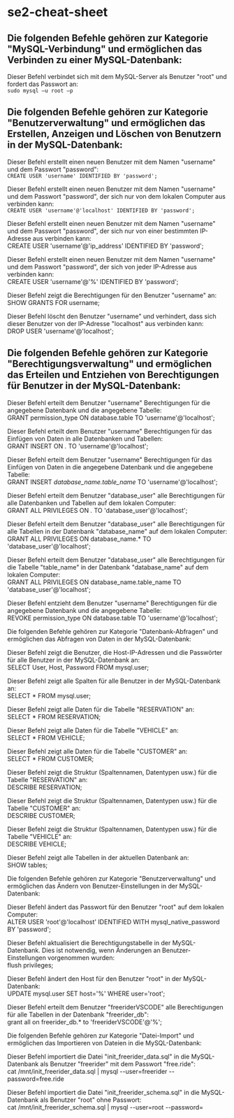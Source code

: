 # se2-cheat-sheet

## Die folgenden Befehle gehören zur Kategorie "MySQL-Verbindung" und ermöglichen das Verbinden zu einer MySQL-Datenbank:</br>


Dieser Befehl verbindet sich mit dem MySQL-Server als Benutzer "root" und fordert das Passwort an:</br>
`sudo mysql –u root –p`

## Die folgenden Befehle gehören zur Kategorie "Benutzerverwaltung" und ermöglichen das Erstellen, Anzeigen und Löschen von Benutzern in der MySQL-Datenbank:</br>
    
Dieser Befehl erstellt einen neuen Benutzer mit dem Namen "username" und dem Passwort "password":</br>
`CREATE USER 'username' IDENTIFIED BY 'password';`
    
Dieser Befehl erstellt einen neuen Benutzer mit dem Namen "username" und dem Passwort "password", der sich nur von dem lokalen Computer aus verbinden kann:</br>
`CREATE USER 'username'@'localhost' IDENTIFIED BY 'password';`
    
Dieser Befehl erstellt einen neuen Benutzer mit dem Namen "username" und dem Passwort "password", der sich nur von einer bestimmten IP-Adresse aus verbinden kann:</br>
CREATE USER 'username'@'ip_address' IDENTIFIED BY 'password';
    
Dieser Befehl erstellt einen neuen Benutzer mit dem Namen "username" und dem Passwort "password", der sich von jeder IP-Adresse aus verbinden kann:</br>
CREATE USER 'username'@'%' IDENTIFIED BY 'password';
    
Dieser Befehl zeigt die Berechtigungen für den Benutzer "username" an:</br>
SHOW GRANTS FOR username;
    
Dieser Befehl löscht den Benutzer "username" und verhindert, dass sich dieser Benutzer von der IP-Adresse "localhost" aus verbinden kann:</br>
DROP USER 'username'@'localhost';

## Die folgenden Befehle gehören zur Kategorie "Berechtigungsverwaltung" und ermöglichen das Erteilen und Entziehen von Berechtigungen für Benutzer in der MySQL-Datenbank:

Dieser Befehl erteilt dem Benutzer "username" Berechtigungen für die angegebene Datenbank und die angegebene Tabelle:</br>
GRANT permission_type ON database.table TO 'username'@'localhost';
    
Dieser Befehl erteilt dem Benutzer "username" Berechtigungen für das Einfügen von Daten in alle Datenbanken und Tabellen:</br>
GRANT INSERT ON *.* TO 'username'@'localhost';
    
Dieser Befehl erteilt dem Benutzer "username" Berechtigungen für das Einfügen von Daten in die angegebene Datenbank und die angegebene Tabelle:</br>
GRANT INSERT *database_name.table_name* TO 'username'@'localhost';
    
Dieser Befehl erteilt dem Benutzer "database_user" alle Berechtigungen für alle Datenbanken und Tabellen auf dem lokalen Computer:</br>
GRANT ALL PRIVILEGES ON *.* TO 'database_user'@'localhost';
    
Dieser Befehl erteilt dem Benutzer "database_user" alle Berechtigungen für alle Tabellen in der Datenbank "database_name" auf dem lokalen Computer:</br>
GRANT ALL PRIVILEGES ON database_name.* TO 'database_user'@'localhost';
    
Dieser Befehl erteilt dem Benutzer "database_user" alle Berechtigungen für die Tabelle "table_name" in der Datenbank "database_name" auf dem lokalen Computer:</br>
GRANT ALL PRIVILEGES ON database_name.table_name TO 'database_user'@'localhost';
    
Dieser Befehl entzieht dem Benutzer "username" Berechtigungen für die angegebene Datenbank und die angegebene Tabelle:</br>
REVOKE permission_type ON database.table TO 'username'@'localhost';

Die folgenden Befehle gehören zur Kategorie "Datenbank-Abfragen" und ermöglichen das Abfragen von Daten in der MySQL-Datenbank:</br>

Dieser Befehl zeigt die Benutzer, die Host-IP-Adressen und die Passwörter für alle Benutzer in der MySQL-Datenbank an:</br>
SELECT User, Host, Password FROM mysql.user;
    
Dieser Befehl zeigt alle Spalten für alle Benutzer in der MySQL-Datenbank an:</br>
SELECT * FROM mysql.user;
    
Dieser Befehl zeigt alle Daten für die Tabelle "RESERVATION" an:</br>
SELECT * FROM RESERVATION;
    
Dieser Befehl zeigt alle Daten für die Tabelle "VEHICLE" an:</br>
SELECT * FROM VEHICLE;
    
Dieser Befehl zeigt alle Daten für die Tabelle "CUSTOMER" an:</br>
SELECT * FROM CUSTOMER;
    
Dieser Befehl zeigt die Struktur (Spaltennamen, Datentypen usw.) für die Tabelle "RESERVATION" an:</br>
DESCRIBE RESERVATION;
    
Dieser Befehl zeigt die Struktur (Spaltennamen, Datentypen usw.) für die Tabelle "CUSTOMER" an:</br>
DESCRIBE CUSTOMER;
    
Dieser Befehl zeigt die Struktur (Spaltennamen, Datentypen usw.) für die Tabelle "VEHICLE" an:</br>
DESCRIBE VEHICLE;
    
Dieser Befehl zeigt alle Tabellen in der aktuellen Datenbank an:</br>
SHOW tables;

Die folgenden Befehle gehören zur Kategorie "Benutzerverwaltung" und ermöglichen das Ändern von Benutzer-Einstellungen in der MySQL-Datenbank:</br>

Dieser Befehl ändert das Passwort für den Benutzer "root" auf dem lokalen Computer:</br>
ALTER USER 'root'@'localhost' IDENTIFIED WITH mysql_native_password BY 'password';
    
Dieser Befehl aktualisiert die Berechtigungstabelle in der MySQL-Datenbank. Dies ist notwendig, wenn Änderungen an Benutzer-Einstellungen vorgenommen wurden:</br>
flush privileges;
    
Dieser Befehl ändert den Host für den Benutzer "root" in der MySQL-Datenbank:</br>
UPDATE mysql.user SET host='%' WHERE user='root';
    
Dieser Befehl erteilt dem Benutzer "freeriderVSCODE" alle Berechtigungen für alle Tabellen in der Datenbank "freerider_db":</br>
grant all on freerider_db.* to 'freeriderVSCODE'@'%';
    
Die folgenden Befehle gehören zur Kategorie "Datei-Import" und ermöglichen das Importieren von Dateien in die MySQL-Datenbank:</br>

Dieser Befehl importiert die Datei "init_freerider_data.sql" in die MySQL-Datenbank als Benutzer "freerider" mit dem Passwort "free.ride":</br>
cat /mnt/init_freerider_data.sql | mysql --user=freerider --password=free.ride
    
Dieser Befehl importiert die Datei "init_freerider_schema.sql" in die MySQL-Datenbank als Benutzer "root" ohne Passwort:</br>
cat /mnt/init_freerider_schema.sql | mysql --user=root --password=
